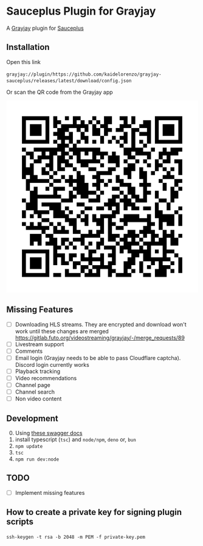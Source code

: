 # Sauceplus Plugin for Grayjay

A [Grayjay](https://grayjay.app) plugin for [Sauceplus](https://sauceplus.com)

## Installation

Open this link

`grayjay://plugin/https://github.com/kaidelorenzo/grayjay-sauceplus/releases/latest/download/config.json`

Or scan the QR code from the Grayjay app

[![Scan this QR code in the Grayjay app to install this Sauceplus plugin for Grayjay](assets/qr.svg)](grayjay://plugin/https://github.com/kaidelorenzo/grayjay-sauceplus/releases/latest/download/config.json)

## Missing Features

-   [ ] Downloading HLS streams. They are encrypted and download won't work until these changes are
    merged
    <https://gitlab.futo.org/videostreaming/grayjay/-/merge_requests/89>
-   [ ] Livestream support
-   [ ] Comments
-   [ ] Email login (Grayjay needs to be able to pass Cloudflare captcha). Discord login currently works
-   [ ] Playback tracking
-   [ ] Video recommendations
-   [ ] Channel page
-   [ ] Channel search
-   [ ] Non video content

## Development

0. Using [these swagger docs](https://jman012.github.io/SauceplusAPIDocs/SwaggerUI-full/)
1. install typescript (`tsc`) and `node/npm`, `deno` or, `bun`
2. `npm update`
3. `tsc`
4. `npm run dev:node`

## TODO

- [ ] Implement missing features

## How to create a private key for signing plugin scripts

`ssh-keygen -t rsa -b 2048 -m PEM -f private-key.pem`
